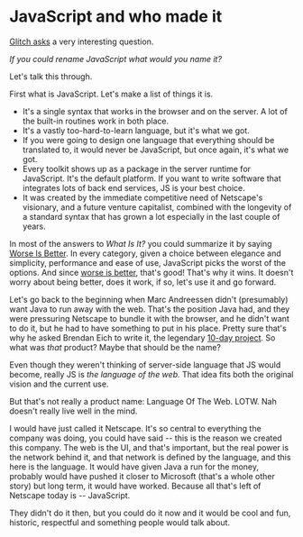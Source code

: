 # JavaScript and who made it
<a href="https://twitter.com/glitch/status/1275809005093429249">Glitch asks</a> a very interesting question. 

<i>If you could rename JavaScript what would you name it?</i>

Let's talk this through.

First what is JavaScript. Let's make a list of things it is. 
* It's a single syntax that works in the browser and on the server. A lot of the built-in routines work in both place.
* It's a vastly too-hard-to-learn language, but it's what we got. 
* If you were going to design one language that everything should be translated to, it would never be JavaScript, but once again, it's what we got. 
* Every toolkit shows up as a package in the server runtime for JavaScript. It's the default platform. If you want to write software that integrates lots of back end services, JS is your best choice. 
* It was created by the immediate competitive need of Netscape's visionary, and a future venture capitalist, combined with the longevity of a standard syntax that has grown a lot especially in the last couple of years. 

In most of the answers to <i>What Is It? </i>you could summarize it by saying <a href="https://en.wikipedia.org/wiki/Worse_is_better">Worse Is Better</a>. In every category, given a choice between elegance and simplicity, performance and ease of use, JavaScript picks the worst of the options. And since <a href="https://en.wikipedia.org/wiki/Worse_is_better">worse is better</a>, that's good! That's why it wins. It doesn't worry about being better, does it work, if so, let's use it and go forward. 

Let's go back to the beginning when Marc Andreessen didn't (presumably) want Java to run away with the web. That's the position Java had, and they were pressuring Netscape to bundle it with the browser, and he didn't want to do it, but he had to have something to put in his place. Pretty sure that's why he asked Brendan Eich to write it,  the legendary <a href="https://thenewstack.io/brendan-eich-on-creating-javascript-in-10-days-and-what-hed-do-differently-today/">10-day project</a>. So what was <i>that</i> product? Maybe that should be the name? 

Even though they weren't thinking of server-side language that JS would become, really JS is <i>the language of the web.</i> That idea fits both the original vision and the current use. 

But that's not really a product name: Language Of The Web. LOTW. Nah doesn't really live well in the mind. 

I would have just called it Netscape. It's so central to everything the company was doing, you could have said -- this is the reason we created this company. The web is the UI, and that's important, but the real power is the network behind it, and that network is defined by the language, and this here is the language. It would have given Java a run for the money, probably would have pushed it closer to Microsoft (that's a whole other story) but long term, it would have worked. Because all that's left of Netscape today is -- JavaScript.

They didn't do it then, but you could do it now and it would be cool and fun, historic, respectful and something people would talk about. 

